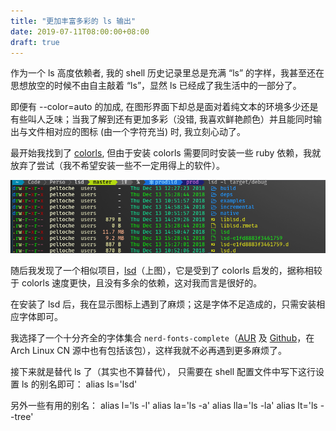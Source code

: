 ```yaml
---
title: "更加丰富多彩的 ls 输出"
date: 2019-07-11T08:00:00+08:00
draft: true
---
```


作为一个 ls 高度依赖者, 我的 shell 历史记录里总是充满 “ls” 的字样，我甚至还在思想放空的时候不由自主敲着 “ls”，显然 ls 已经成了我生活中的一部分了。

即便有 --color=auto 的加成, 在图形界面下却总是面对着纯文本的环境多少还是有些叫人乏味；当我了解到还有更加多彩（没错, 我喜欢鲜艳颜色）并且能同时输出与文件相对应的图标 (由一个字符充当) 时, 我立刻心动了。

最开始我找到了 [colorls](https://github.com/athityakumar/colorls#installation), 但由于安装 colorls 需要同时安装一些 ruby 依赖，我就放弃了尝试（我不希望安装一些不一定用得上的软件）。

![lsd](images/2019/07/11/screen_lsd.png)

随后我发现了一个相似项目，[lsd](https://github.com/Peltoche/lsd)（上图），它是受到了 colorls 启发的，据称相较于 colorls 速度更快，且没有多余的依赖，这对我而言是很好的。

在安装了 lsd 后，我在显示图标上遇到了麻烦；这是字体不足造成的，只需安装相应字体即可。

我选择了一个十分齐全的字体集合 `nerd-fonts-complete`（[AUR](https://aur.archlinux.org/packages/nerd-fonts-complete/) 及 [Github](https://github.com/ryanoasis/nerd-fonts)，在 Arch Linux CN 源中也有包括该包），这样我就不必再遇到更多麻烦了。

接下来就是替代 ls 了（其实也不算替代）， 只需要在 shell 配置文件中写下这行设置 ls 的别名即可：
    alias ls='lsd'

另外一些有用的别名：
    alias l='ls -l'
    alias la='ls -a'
    alias lla='ls -la'
    alias lt='ls --tree'
